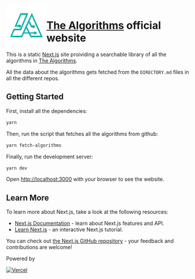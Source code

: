 <img align="left" src="./public/logo_t.png" height="110" title="logo">

# [The Algorithms](https://github.com/TheAlgorithms) official website

This is a static [Next.js](https://nextjs.org/) site proividing a searchable library of all the algorithms in [The Algorithms](https://github.com/TheAlgorithms).

All the data about the algorithms gets fetched from the `DIRECTORY.md` files in all the different repos.

## Getting Started

First, install all the dependencies:

```bash
yarn
```

Then, run the script that fetches all the algorithms from github:
```bash
yarn fetch-algorithms
```

Finally, run the development server:

```bash
yarn dev
```

Open [http://localhost:3000](http://localhost:3000) with your browser to see the website.

## Learn More

To learn more about Next.js, take a look at the following resources:

- [Next.js Documentation](https://nextjs.org/docs) - learn about Next.js features and API.
- [Learn Next.js](https://nextjs.org/learn) - an interactive Next.js tutorial.

You can check out [the Next.js GitHub repository](https://github.com/vercel/next.js/) - your feedback and contributions are welcome!

Powered by  

[![Vercel](https://i.imgur.com/OX6NWC5.png)](https://vercel.com)
